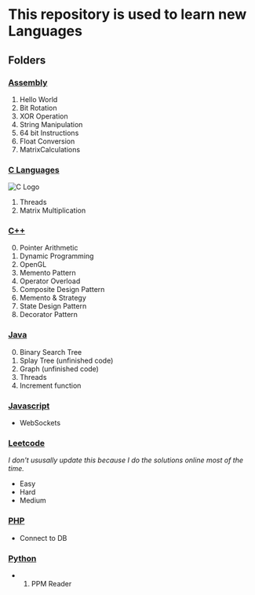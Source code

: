 #   This repository is used to learn new Languages
##  Folders

### [Assembly](Assembly)
1. Hello World
2. Bit Rotation
3. XOR Operation
4. String Manipulation
5. 64 bit Instructions
6. Float Conversion
7. MatrixCalculations

### [C Languages](C%20Language)
![C Logo](https://banner2.cleanpng.com/20171217/033/av2bv0zlf.webp)
1. Threads
2. Matrix Multiplication

### [C++](C++)
0. Pointer Arithmetic
1. Dynamic Programming
2. OpenGL
3. Memento Pattern
4. Operator Overload
5. Composite Design Pattern
6. Memento & Strategy
7. State Design Pattern
8. Decorator Pattern

### [Java](Java)
0. Binary Search Tree
1. Splay Tree (unfinished code)
2. Graph (unfinished code)
3. Threads
4. Increment function

### [Javascript](Javascript)
- WebSockets

### [Leetcode](Leetcode)
_I don't ususally update this because I do the solutions online most of the time._
- Easy
- Hard
- Medium

### [PHP](PHP)
- Connect to DB

### [Python](Python)
- 1. PPM Reader



